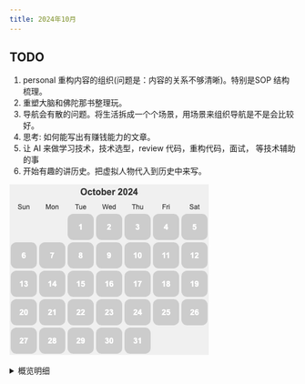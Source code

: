 ```yaml
---
title: 2024年10月
---
```


## TODO
1. personal 重构内容的组织(问题是：内容的关系不够清晰)。特别是SOP 结构梳理。
2. 重塑大脑和佛陀那书整理玩。
3. 导航会有散的问题。将生活拆成一个个场景，用场景来组织导航是不是会比较好。
4. 思考: 如何能写出有赚钱能力的文章。
5. 让 AI 来做学习技术，技术选型，review 代码，重构代码，面试， 等技术辅助的事
6. 开始有趣的讲历史。把虚拟人物代入到历史中来写。

![](./images/2024-10.png)

<details>
  <summary>概览明细</summary>

| 日期  | 有氧运动(G*1) | 每周跑 5 公里(G*4)   | 冥想(G*2) | 吃早饭(B*1)   | 吃夜宵(B*2) | 熬夜(B*5)  |
|:----:|:------------:|:------------------:|:---------:|:-----------:|:-----------:|:---------:|
|  23  |      1       |         0          |     0     |      0      |      0      |     0     |
|  22  |      1       |         0          |     0     |      0      |      0      |     1     |
|  21  |      0       |         0          |     0     |      0      |      0      |     0     |
|  20  |      0       |         1          |     0     |      0      |      0      |     1     |
|  19  |      0       |         1          |     0     |      0      |      0      |     0     |
|  18  |      0       |         0          |     0     |      0      |      0      |     0     |
|  17  |      1       |         0          |     0     |      1      |      1      |     1     |
|  16  |      0       |         1          |     0     |      1      |      0      |     0     |
|  15  |      1       |         0          |     0     |      1      |      0      |     1     |
|  14  |      1       |         0          |     0     |      0      |      0      |     0     |
|  13  |      0       |         1          |     0     |      1      |      0      |     0     |
|  12  |      1       |         0          |     0     |      0      |      0      |     1     |
|  11  |      1       |         0          |     1     |      0      |      0      |     0     |
|  10  |      1       |         0          |     0     |      0      |      0      |     0     |
|  09  |      0       |         1          |     0     |      0      |      0      |     1     |
|  08  |      1       |         0          |     0     |      0      |      0      |     1     |
|  07  |      1       |         0          |     0     |      0      |      0      |     0     |
|  06  |      0       |         1          |     0     |      0      |      0      |     1     |
|  05  |      1       |         0          |     0     |      0      |      0      |     0     |
|  04  |      0       |         0          |     0     |      0      |      1      |     1     |
|  03  |      1       |         0          |     0     |      0      |      0      |     0     |
|  02  |      1       |         0          |     0     |      1      |      1      |     0     |
|  01  |      1       |         0          |     0     |      1      |      0      |     0     |

## 概览
* 体力锻炼
  * 跑步 25分钟。完成情况: 14/25+。 
  * 每周跑一次 5 公里。完成总数: 6/4+。
* 正念
  * 冥想 15 分钟。完成情况: 1/15+。 
  * 蹲坑不玩手机。剩余次数: 1/5-。
* 学习
  * 多邻国: 5+ 个单元。完成情况: 13/25+。
* 饮食: 
  * 不吃早饭。完成情况: 3/5-。
  * 不吃夜宵。完成情况: 2/5-。
* 休息: 
  * 8 小时睡眠。11点30(尽量 11:00)之前睡觉。完成情况:  8/5-。

## Template
* 运动
  * 跑步: 25 分钟
  * 上斜俯卧撑 30×3; 折刀深蹲 20×3; 坐姿屈膝 15×2
* 正念
  * 冥想 15 分钟。
* 学习
  * 多邻国: 7 个单元。
* 信息
* 休息
  * x 睡觉

</detail>

## 23
* 运动
  * 跑步: 25 分钟
  * 折刀深蹲 20×3;
* 学习
  * 多邻国: 7 个单元。
* 信息
* 休息
  * x 睡觉

## 22
* 运动
  * 跑步: 25 分钟
  * 上斜俯卧撑 30×5;
* 学习
  * 多邻国: 7 个单元。
* 信息
* 休息
  * 00:40 睡觉。打印和填写签字材料。

## 21
* 学习
  * 多邻国: 7 个单元。
* 休息
  * 11:28 睡觉

## 20
* 运动
  * 跑步: 10公里。平均配速 6 分半
* 学习
  * 多邻国: 7 个单元。
* 信息
* 休息
  * 1:55 睡。和同事吃夜宵。

## 19
* 运动
  * 跑步: 跑 6 公里。33 分钟。 最快配速 4:59/公里。
  * 折刀深蹲 20×3;
* 休息
  * 11:23 睡觉


## 18
* 学习
  * 多邻国: 8 个单元。
* 信息
* 休息
  * 12:00 睡觉

## 17
* 运动
  * 跑步 25 分钟
  * 上斜俯卧撑 30×3; 
* 学习
  * 多邻国: 7 个单元。
* 饮食
  * 晚上吃了 2 个芝麻饼。
* 休息
  * 1:16 睡觉。看《不同照背照样学好中国史》，作者写《哲学家们都干了些什么的》。

## 16
* 运动
  * 跑步 5 公里。 29 分钟。平均配速在 5 分 30。
* 学习
  * 多邻国: 7 个单元。
* 信息
* 休息
  * 11:30 睡觉

## 15
* 运动
  * 跑步: 25 分钟
* 学习
  * 多邻国: 5 个单元。
* 饮食
  * 吃了早饭。
* 信息
* 休息
  * 1:35 睡觉。在家办公，参加家长会，晚上做的晚了，然后放松了下~

## 14
* 运动
  * 跑步: 25 分钟
  * 上斜俯卧撑 30×6; 坐姿屈膝 15×1
* 学习
  * 多邻国: 7 个单元。
* 信息
* 休息
  * 11:30 睡觉

## 13
* 运动
  * 护城河跑 28 分钟,5 公里。 用 APP 咕咚 算的。
  * 折刀深蹲 20×3;
* 学习
  * 多邻国: 7 个单元。
* 饮食
  * 早饭吃了红油抄手。没有生菜的版本。
* 休息
  * 11:27 睡觉

## 12
* 运动
  * 跑步: 25 分钟
  * 上斜俯卧撑 30×3; 
* 学习
  * 多邻国: 7 个单元。
* 信息
  * Openai 开源的 Agent 框架 [Swarm](https://github.com/openai/swarm)。
  * Langchain 的 [langgraphjs](https://github.com/langchain-ai/langgraphjs)
* 休息
  * 12:45 睡。等 refresh 的 review 。以及看了一个白屏的 bug。

## 11
* 运动
  * 跑步: 25 分钟
* 正念
  * 冥想 15 分钟。
* 学习
  * 多邻国: 10 个单元。
* 信息
  * 前端的本质，数据和 UI
  * 优化了下手机 UI，很舒服: 换了壁纸，不显示 app 名字，用设计师 app ico
* 休息
  * 11:12 睡觉

## 10
* 运动
  * 跑步: 25 分钟
* 学习
  * 多邻国: 7 个单元。
* 信息
* 休息
  * 11:30 睡觉

## 09
* 运动
  * 跑 5 公里。28 分钟。
  * 折刀深蹲 20×3;
* 学习
  * 多邻国: 7 个单元。
* 信息
* 休息
  * 12:05 睡。刷推忍不住看看看。一没看到啥有价值的。以后多有搜索（目的），而不是浏览。

## 08
* 运动
  * 跑步: 25 分钟
  * 上斜俯卧撑 30×6;  坐姿屈膝 15×1
* 学习
  * 多邻国: 9 个单元。
* 信息
  * https://github.com/PatrickJS/awesome-cursorrules
  * notebookLLM 的开源平替：https://github.com/gabrielchua/open-notebooklm
* 休息
  * 11:55 睡

## 07
* 运动
  * 跑步: 25 分钟
  * 折刀深蹲 20×3;
* 学习
  * 多邻国: 7 个单元。
* 信息
* 休息
  * 11:21 睡觉

## 06
* 运动
  * 跑步: 30 分钟。在体育馆跑的。
  * 上斜俯卧撑 30×3;
* 学习
  * 多邻国: 8 个单元。
* 信息
* 休息
  * 02:15 睡。栗子吃太多了，肚子不舒服，遛弯。

## 05
* 运动
  * 跑步: 25 分钟
  * 折刀深蹲 20×3; 
* 学习
  * 多邻国: 7 个单元。
* 信息
* 休息
  * 10:20 睡觉

## 04
去三国城，水浒城玩了。

* 学习
  * 多邻国: 1 个单元。 
* 饮食
  * 吃了夜宵。到家吃了 KFC。
* 休息
  * 03:30 睡。 把 犯罪悬疑剧《她和她的他们》看完了。太多为了制造谜团硬造的巧合了。像味道太重（比如香辣）的食物。对人的诱惑太大，容易熬夜。

## 03
* 运动
  * 跑步: 25 分钟
  * 上斜俯卧撑 30×5;
* 学习
  * 多邻国: 8 个单元。
* 休息
  * 11:29 睡觉

## 02
* 运动
  * 爬宜兴竹海的山，海拔 610 米。 8 点出发，晚上 9 点到家。
* 学习
  * 多邻国: 1 个单元。
* 饮食
  * 早上吃了点坚果。
  * 晚上到家吃了泡面。玩景区的不规律。
* 休息
  * 11:10 睡觉

## 01 国庆节
* 运动
  * 跑步: 25 分钟
  * 折刀深蹲 20×3;
* 学习
  * 多邻国: 7 个单元。
* 休息
  * 11:28 睡觉
